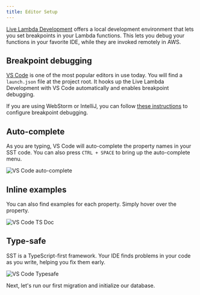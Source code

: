 ```yaml
---
title: Editor Setup
---
```


[Live Lambda Development](../live-lambda-development.md) offers a local development environment that lets you set breakpoints in your Lambda functions. This lets you  debug your functions in your favorite IDE, while they are invoked remotely in AWS.

## Breakpoint debugging

[VS Code](https://code.visualstudio.com) is one of the most popular editors in use today. You will find a `launch.json` file at the project root. It hooks up the Live Lambda Development with VS Code automatically and enables breakpoint debugging.

If you are using WebStorm or IntelliJ, you can follow [these instructions](../live-lambda-development.md#debugging-with-webstorm) to configure breakpoint debugging.

## Auto-complete

As you are typing, VS Code will auto-complete the property names in your SST code. You can also press `CTRL + SPACE` to bring up the auto-complete menu.

![VS Code auto-complete](/img/editor-setup/vs-code-auto-complete.png)

## Inline examples

You can also find examples for each property. Simply hover over the property.

![VS Code TS Doc](/img/editor-setup/vs-code-tsdoc.png)

## Type-safe

SST is a TypeScript-first framework. Your IDE finds problems in your code as you write, helping you fix them early.

![VS Code Typesafe](/img/editor-setup/vs-code-typesafe.png)

Next, let's run our first migration and initialize our database.
